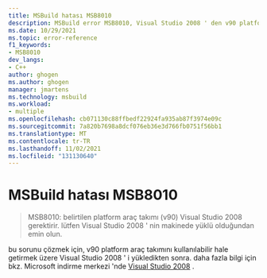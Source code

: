 ```yaml
---
title: MSBuild hatası MSB8010
description: MSBuild error MSB8010, Visual Studio 2008 ' den v90 platform araç kümesi yüklü olmadığında oluşur.
ms.date: 10/29/2021
ms.topic: error-reference
f1_keywords:
- MSB8010
dev_langs:
- C++
author: ghogen
ms.author: ghogen
manager: jmartens
ms.technology: msbuild
ms.workload:
- multiple
ms.openlocfilehash: cb071130c88ffbedf22924fa935ab87f3974e09c
ms.sourcegitcommit: 7a820b7698a8dcf076eb36e3d766fb0751f56bb1
ms.translationtype: MT
ms.contentlocale: tr-TR
ms.lasthandoff: 11/02/2021
ms.locfileid: "131130640"
---
```

# <a name="msbuild-error-msb8010"></a>MSBuild hatası MSB8010

> MSB8010: belirtilen platform araç takımı (v90) Visual Studio 2008 gerektirir. lütfen Visual Studio 2008 ' nin makinede yüklü olduğundan emin olun.

bu sorunu çözmek için, v90 platform araç takımını kullanılabilir hale getirmek üzere Visual Studio 2008 ' i yükledikten sonra. daha fazla bilgi için bkz. Microsoft indirme merkezi 'nde [Visual Studio 2008](https://www.microsoft.com/download/details.aspx?id=7873) .
